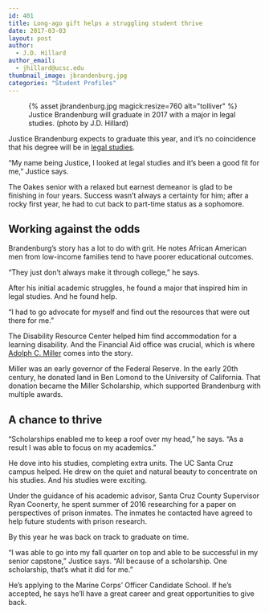 ```yaml
---
id: 401
title: Long-ago gift helps a struggling student thrive
date: 2017-03-03
layout: post
author:
  - J.D. Hillard
author_email:
  - jhillard@ucsc.edu
thumbnail_image: jbrandenburg.jpg
categories: "Student Profiles"
---
```

<figure class="inline-image full">
{% asset jbrandenburg.jpg magick:resize=760 alt="tolliver" %}<figcaption>Justice Brandenburg will graduate in 2017 with a major in legal studies. (photo by J.D. Hillard)</figcaption></figure>

Justice Brandenburg expects to graduate this year, and it’s no coincidence that his degree will be in [legal studies](http://legalstudies.ucsc.edu/).

“My name being Justice, I looked at legal studies and it’s been a good fit for me,” Justice says.

The Oakes senior with a relaxed but earnest demeanor is glad to be finishing in four years. Success wasn’t always a certainty for him; after a rocky first year, he had to cut back to part-time status as a sophomore.

## Working against the odds

Brandenburg’s story has a lot to do with grit. He notes African American men from low-income families tend to have poorer educational outcomes.

“They just don’t always make it through college,” he says.

After his initial academic struggles, he found a major that inspired him in legal studies. And he found help.

“I had to go advocate for myself and find out the resources that were out there for me.”

The Disability Resource Center helped him find accommodation for a learning disability. And the Financial Aid office was crucial, which is where [Adolph C. Miller](http://www.federalreservehistory.org/People/DetailView/5) comes into the story.

Miller was an early governor of the Federal Reserve. In the early 20th century, he donated land in Ben Lomond to the University of California. That donation became the Miller Scholarship, which supported Brandenburg with multiple awards.

## A chance to thrive

“Scholarships enabled me to keep a roof over my head,” he says. “As a result I was able to focus on my academics.”

He dove into his studies, completing extra units. The UC Santa Cruz campus helped. He drew on the quiet and natural beauty to concentrate on his studies. And his studies were exciting.

Under the guidance of his academic advisor, Santa Cruz County Supervisor Ryan Coonerty, he spent summer of 2016 researching for a paper on perspectives of prison inmates. The inmates he contacted have agreed to help future students with prison research.

By this year he was back on track to graduate on time.

“I was able to go into my fall quarter on top and able to be successful in my senior capstone,” Justice says. “All because of a scholarship. One scholarship, that’s what it did for me.”

He’s applying to the Marine Corps’ Officer Candidate School. If he’s accepted, he says he’ll have a great career and great opportunities to give back.
